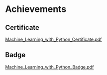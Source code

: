

# Achievements
## Certificate
[Machine_Learning_with_Python_Certificate.pdf](https://prod-files-secure.s3.us-west-2.amazonaws.com/03e82b26-cccb-4906-bb56-adabcbdc0655/0f35a87e-0c16-48ac-af62-4e4cc34c6a19/Machine_Learning_with_Python_Certificate.pdf?X-Amz-Algorithm=AWS4-HMAC-SHA256&X-Amz-Content-Sha256=UNSIGNED-PAYLOAD&X-Amz-Credential=ASIAZI2LB466SGCBTCY3%2F20250206%2Fus-west-2%2Fs3%2Faws4_request&X-Amz-Date=20250206T161658Z&X-Amz-Expires=3600&X-Amz-Security-Token=IQoJb3JpZ2luX2VjEEcaCXVzLXdlc3QtMiJGMEQCICwZ8p%2BrztNK4mQhmpjAUiOBRE%2BedL61CNqrskMbOxwBAiBeDE5h90SY14Fl0tL4H1b8YtgiyTfza%2FS9xvPHPQfCDir%2FAwhgEAAaDDYzNzQyMzE4MzgwNSIM1KvuSDR4ierPLSqtKtwD4uJtExGHwqScTTY6330bFdDMD%2FLAi5u2bSs0FTgv9JR%2BJ4fUYQQ15Ej93mXv%2BIw69x0zd2xuvz91FsRli4miYmKIcSIMGOTdywIy6M8X5zNRYZb1D%2BV4HzZc7rnko5VkcOOpjhXW%2BAmtrY8%2FbPQbd%2FovAmHjEmr8ackIPQ6UU6ci%2B3sL49%2BAzokihQWiA4ZGRc4%2BjA8qd2IAGcOeMyqkJLjmzURHLIqv9fIctduRAp%2BfXJwXsewH3IxZAXWglpIlSNKcoQjDmS3s1MNa1T0%2BvyYdr0EUda7v3%2FP1X4HG5Xf9RiOd1vBFWSUCgvUZNulf3p%2B6mgJ2fG0WiUG3BaQSMh92xdKHTKtsmAUdl6aX2ZdxFhmYG4W7YyGmlu0mf6YQpAZ9359%2B3i2RjNAYLWshfsndZt022flXPAAFmK0ggHOj92IH280UDFzD5r%2FKVoR2laqMAPRJiTHH5SZ4z1IGwA%2B2wUMeIRUtpoDpGtuza6xhHc2FDQf2dWzRt%2FqEoR9zXRmzo3kDE35L4bNmVeBEhaPrSSMpmkUKCCZmzUpVmbgaSEf8KBWfjNY%2BX6KEzOUnluEweSBX2z02Cd4DUUkAZIqvDUQf3cYVKWIvN7GxcOGsPdjB%2FZk4NZqq7mAw%2BpuTvQY6pgGxvgOtXLetWOVM2NPzqjfraHqSAnDWs4IHZCav9ByWIuQ03iPFKAqEdSzkkOAQNuTAL8NUXmk9QhtiGAwVWgkCS0fV9Ut8mTkPk4aKAvEOAHbM67yC2BJzgNTVwWqqlPc2K7cI%2BdsuXXBYBvRuJmx22a8bAxzyOBTmmKOy4ooz4EDiM5cLqrnYDwC1VThH3E%2BtOM8OjARsDAEaevSgunGjmtIbZ4iB&X-Amz-Signature=65de6745d84e53840aa83a3edac6aad4763f7cbe6afe4bfb813864e59cba5fa9&X-Amz-SignedHeaders=host&x-id=GetObject)
## Badge
[Machine_Learning_with_Python_Badge.pdf](https://prod-files-secure.s3.us-west-2.amazonaws.com/03e82b26-cccb-4906-bb56-adabcbdc0655/ff622a22-73d6-44e3-9c7b-e89a8e61b7aa/Machine_Learning_with_Python_Badge.pdf?X-Amz-Algorithm=AWS4-HMAC-SHA256&X-Amz-Content-Sha256=UNSIGNED-PAYLOAD&X-Amz-Credential=ASIAZI2LB466SGCBTCY3%2F20250206%2Fus-west-2%2Fs3%2Faws4_request&X-Amz-Date=20250206T161658Z&X-Amz-Expires=3600&X-Amz-Security-Token=IQoJb3JpZ2luX2VjEEcaCXVzLXdlc3QtMiJGMEQCICwZ8p%2BrztNK4mQhmpjAUiOBRE%2BedL61CNqrskMbOxwBAiBeDE5h90SY14Fl0tL4H1b8YtgiyTfza%2FS9xvPHPQfCDir%2FAwhgEAAaDDYzNzQyMzE4MzgwNSIM1KvuSDR4ierPLSqtKtwD4uJtExGHwqScTTY6330bFdDMD%2FLAi5u2bSs0FTgv9JR%2BJ4fUYQQ15Ej93mXv%2BIw69x0zd2xuvz91FsRli4miYmKIcSIMGOTdywIy6M8X5zNRYZb1D%2BV4HzZc7rnko5VkcOOpjhXW%2BAmtrY8%2FbPQbd%2FovAmHjEmr8ackIPQ6UU6ci%2B3sL49%2BAzokihQWiA4ZGRc4%2BjA8qd2IAGcOeMyqkJLjmzURHLIqv9fIctduRAp%2BfXJwXsewH3IxZAXWglpIlSNKcoQjDmS3s1MNa1T0%2BvyYdr0EUda7v3%2FP1X4HG5Xf9RiOd1vBFWSUCgvUZNulf3p%2B6mgJ2fG0WiUG3BaQSMh92xdKHTKtsmAUdl6aX2ZdxFhmYG4W7YyGmlu0mf6YQpAZ9359%2B3i2RjNAYLWshfsndZt022flXPAAFmK0ggHOj92IH280UDFzD5r%2FKVoR2laqMAPRJiTHH5SZ4z1IGwA%2B2wUMeIRUtpoDpGtuza6xhHc2FDQf2dWzRt%2FqEoR9zXRmzo3kDE35L4bNmVeBEhaPrSSMpmkUKCCZmzUpVmbgaSEf8KBWfjNY%2BX6KEzOUnluEweSBX2z02Cd4DUUkAZIqvDUQf3cYVKWIvN7GxcOGsPdjB%2FZk4NZqq7mAw%2BpuTvQY6pgGxvgOtXLetWOVM2NPzqjfraHqSAnDWs4IHZCav9ByWIuQ03iPFKAqEdSzkkOAQNuTAL8NUXmk9QhtiGAwVWgkCS0fV9Ut8mTkPk4aKAvEOAHbM67yC2BJzgNTVwWqqlPc2K7cI%2BdsuXXBYBvRuJmx22a8bAxzyOBTmmKOy4ooz4EDiM5cLqrnYDwC1VThH3E%2BtOM8OjARsDAEaevSgunGjmtIbZ4iB&X-Amz-Signature=cdf5701768cf730a97302e92768ccc02436df97e958e9daa1bdd1ed4f6f1ae87&X-Amz-SignedHeaders=host&x-id=GetObject)